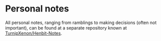 ﻿# Personal notes

All personal notes, ranging from ramblings to making decisions (often not important), can be found at
a separate repository known at [TurnipXenon/Henbit-Notes](https://github.com/TurnipXenon/Henbit-Notes).